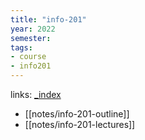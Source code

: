 ```yaml
---
title: "info-201"
year: 2022
semester: 
tags: 
- course 
- info201
---
```

links: [_index](_index.md)

- [[notes/info-201-outline]]
- [[notes/info-201-lectures]]
